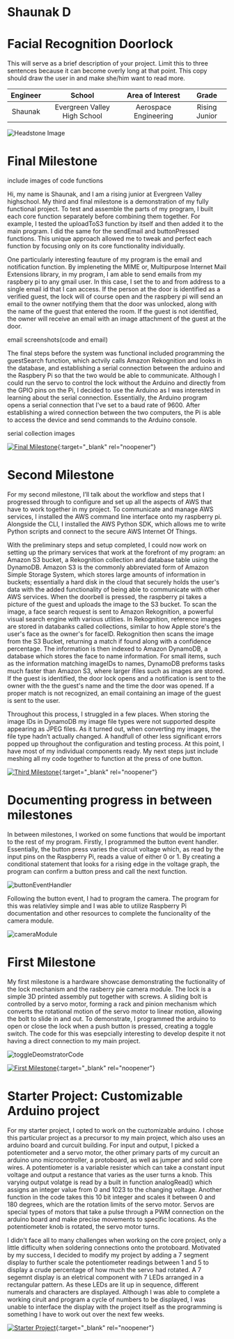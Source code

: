  # Shaunak D
 # Facial Recognition Doorlock
This will serve as a brief description of your project. Limit this to three sentences because it can become overly long at that point. This copy should draw the user in and make she/him want to read more.

| **Engineer** | **School** | **Area of Interest** | **Grade** |
|:--:|:--:|:--:|:--:|
| Shaunak | Evergreen Valley High School | Aerospace Engineering | Rising Junior

![Headstone Image](https://lh3.googleusercontent.com/pw/AM-JKLUyPm9lDkql57HACJpmlW91aN88FNzyqxOioTUiMTENQXb8N1k2SJOokscovDwvwWpHQtxzqjl9eZkr3oGKPCluUKkqFlOtY0NmaqmNtPLWZtcC9R8DLAHgj4aWDrxZ7iRT_iMwPqLYGsAs-knikgB_=w1830-h1828-no?authuser=0)
  
# Final Milestone 

include images of code functions 

Hi, my name is Shaunak, and I am a rising junior at Evergreen Valley highschool. My third and final milestone is a demonstration of my fully functional project. To test and assemble the parts of my program, I built each core function separately before combining them together. For example, I tested the uploadToS3 function by itself and then added it to the main program. I did the same for the sendEmail and buttonPressed functions. This unique approach allowed me to tweak and perfect each function by focusing only on its core functionality individually. 

One particularly interesting feauture of my program is the email and notification function. By impleneting the MIME or, Multipurpose Internet Mail Extensions library, in my program, I am able to send emails from my raspbery pi to any gmail user. In this case, I set the to and from address to a single email id that I can access. If the person at the door is identified as a verified guest, the lock will of course open and the raspbery pi will send an email to the owner notifying them that the door was unlocked, along with the name of the guest that entered the room. If the guest is not identified, the owner will receive an  email with an image attachment of the guest at the door.

email screenshots(code and email)

The final steps before the system was functional included programming the guestSearch function, which actvily calls Amazon Rekognition and looks in the database, and establishing a serial connection between the arduino and the Raspbery Pi so that the two would be able to communicate. Although I could run the servo to control the lock without the Arduino and directly from the GPIO pins on the Pi, I decided to use the Arduino as I was interested in learning about the serial connection. Essentially, the Arduino program opens a serial connection that I've set to a baud rate of 9600. After establishing a wired connection between the two computers, the Pi is able to access the device and send commands to the Arduino console. 

serial collection images

[![Final Milestone](https://i3.ytimg.com/vi/C91z8Jmsm0g/maxresdefault.jpg)](https://www.youtube.com/watch?v=F7M7imOVGug&feature=emb_logo "Final Milestone"){:target="_blank" rel="noopener"}

# Second Milestone 

For my second milestone, I’ll talk about the workflow and steps that I progressed through to configure and set up all the aspects of AWS that have to work together in my project. To communicate and manage AWS services, I installed the AWS command line interface onto my raspberry pi. Alongside the CLI, I installed the AWS Python SDK, which allows me to write Python scripts and connect to the secure AWS Internet Of Things.

With the preliminary steps and setup completed, I could now work on setting up the primary services that work at the forefront of my program: an Amazon S3 bucket, a Rekognition collection and database table using the DynamoDB. Amazon S3 is the commonly abbreviated form of Amazon Simple Storage System, which stores large amounts of information in buckets; essentially a hard disk in the cloud that securely holds the user's data with the added functionality of being able to communicate with other AWS services. When the doorbell is pressed, the raspberry pi takes a picture of the guest and uploads the image to the S3 bucket. To scan the image, a face search request is sent to Amazon Rekognition, a powerful visual search engine with various utlities. In Rekognition, reference images are stored in databanks called collections, similar to how Apple store's the user's face as the owner's for faceID. Rekognition then scans the image from the S3 Bucket, returning a match if found along with a confidence percentage. The information is then indexed to Amazon DynamoDB, a database which stores the face to name information. For small items, such as the information matching imageIDs to names, DynamoDB preforms tasks much faster than Amazon S3, where larger ifiles such as images are stored. If the guest is identified, the door lock opens and a notification is sent to the owner with the the guest's name and the time the door was opened. If a proper match is not recognized, an email containing an image of the guest is sent to the user. 

Throughout this process, I struggled in a few places. When storing the image IDs in DynamoDB my image file types were not supported despite appearing as JPEG files. As it turned out, when converting my images, the file type hadn’t actually changed. A handfull of other less significant errors popped up throughout the configuration and testing process. At this point, I have most of my individual components ready. My next steps just include meshing all my code together to function at the press of one button. 


[![Third Milestone](https://i3.ytimg.com/vi/bJItlKtGedE/maxresdefault.jpg)](https://www.youtube.com/watch?v=bJItlKtGedE "Second Milestone"){:target="_blank" rel="noopener"}

# Documenting progress in between milestones

In between milestones, I worked on some functions that would be important to the rest of my program. Firstly, I programmed the button event handler. Essentially, the button press varies the circuit voltage which, as read by the input pins on the Raspberry Pi, reads a value of either 0 or 1. By creating a conditional statement that looks for a rising edge in the voltage graph, the program can confirm a button press and call the next function. 

![buttonEventHandler](https://i.postimg.cc/ZnP9Xc7y/Screen-Shot-2022-07-22-at-8-42-31-AM.png)

Following the button event, I had to program the camera. The program for this was relativley simple and I was able to utilize Raspberry Pi documentation and other resources to complete the funcionality of the camera module. 

![cameraModule](https://i.postimg.cc/YqJVdxcx/Screen-Shot-2022-07-22-at-9-27-48-AM.png)


# First Milestone

My first milestone is a hardware showcase demonstrating the fuctionality of the lock mechanism and the rasberry pie camera module. The lock is a simple 3D printed assembly put together with screws. A sliding bolt is controlled by a servo motor, forming a rack and pinion mechanism which converts the rotational motion of the servo motor to linear motion, allowing the bolt to slide in and out. To demonstrate, I programmed the arduino to open or close the lock when a push button is pressed, creating a toggle switch. The code for this was esepcially interesting to develop despite it not having a direct connection to my main project. 

![toggleDeomstratorCode](https://i.postimg.cc/cJb3sQ2j/Screen-Shot-2022-07-01-at-10-18-09-AM.png)


[![First Milestone](https://i3.ytimg.com/vi/aTZep-6-vyo/maxresdefault.jpg)](https://www.youtube.com/watch?v=aTZep-6-vyo){:target="_blank" rel="noopener"}

# Starter Project: Customizable Arduino project 
  
  For my starter project, I opted to work on the cuztomizable arduino. I chose this particular project as a precursor to my main project, which also uses an arduino board and curcuit building. For input and output, I picked a potentiometer and a servo motor, the other primary parts of my curcuit an arduino uno microcontroller, a protoboard, as well as jumper and solid core wires. A potentiometer is a variable resister which can take a constant input voltage and output a restance that varies as the user turns a knob. This varying output volatge is read by a built in function analogRead() which assigns an integer value from 0 and 1023 to the changing voltage. Another function in the code takes this 10 bit integer and scales it between 0 and 180 degrees, which are the rotation limits of the servo motor. Servos are special types of motors that take a pulse through a PWM connection on the arduino board and make precise movements to specific locations. As the potentiometer knob is rotated, the servo motor turns. 

  I didn't face all to many challenges when working on the core project, only a little difficulty when soldering connections onto the protoboard. Motivated by my success, I decided to modify my project by adding a 7 segment display to further scale the potentiometer readings between 1 and 5 to display a crude percentage of how much the servo had rotated. A 7 segemnt display is an eletrical component with 7 LEDs arranged in a rectangular pattern. As these LEDs are lit up in sequence, different numerals and characters are displayed. Although I was able to complete a working ciruit and program a cycle of numbers to be displayed, I was unable to interface the display with the project itself as the programming is something I have to work out over the next few weeks. 

[![Starter Project](https://i3.ytimg.com/vi/Zb-74cf-3_k/maxresdefault.jpg)](https://youtu.be/Zb-74cf-3_k "Starter Project"){:target="_blank" rel="noopener"}

